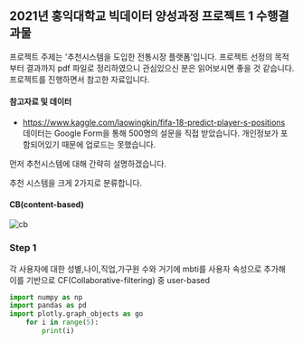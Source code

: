 ## 2021년 홍익대학교 빅데이터 양성과정 프로젝트 1 수행결과물

프로젝트 주제는 '추천시스템을 도입한 전통시장 플랫폼'입니다. 프로젝트 선정의 목적부터 결과까지 pdf 파일로 정리하였으니 관심있으신 분은 읽어보시면 좋을 것 같습니다.
프로젝트를 진행하면서 참고한 자료입니다.
#### 참고자료 및 데이터
* https://www.kaggle.com/laowingkin/fifa-18-predict-player-s-positions 
데이터는 Google Form을 통해 500명의 설문을 직접 받았습니다. 개인정보가 포함되어있기 때문에 업로드는 못했습니다.

먼저 추천시스템에 대해 간략히 설명하겠습니다. 

추천 시스템을 크게 2가지로 분류합니다.
#### CB(content-based)

![cb](https://user-images.githubusercontent.com/83809636/135036337-facd1224-eb22-42a8-a011-24eced1dbee9.png)


### Step 1

각 사용자에 대한 성별,나이,직업,가구원 수와 거기에 mbti를 사용자 속성으로 추가해 이를 기반으로 CF(Collaborative-filtering) 중 user-based 
```python
import numpy as np
import pandas as pd
import plotly.graph_objects as go
    for i in range(5):
        print(i)
       
